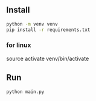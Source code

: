 ## Install

```bash
python -m venv venv
pip install -r requirements.txt
```
### for linux
source activate venv/bin/activate

## Run
```bash
python main.py
```